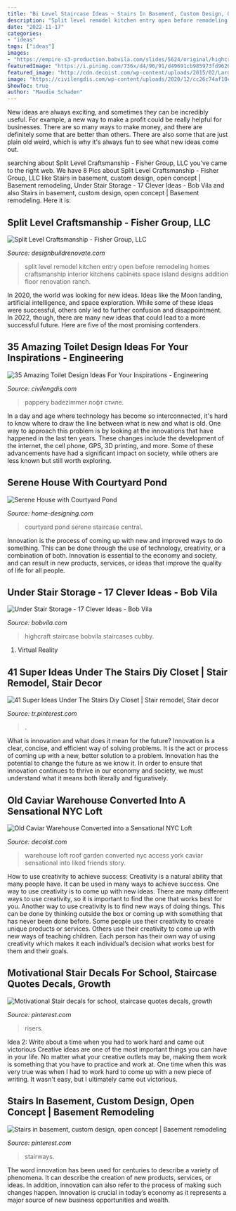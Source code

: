 ```yaml
---
title: "Bi Level Staircase Ideas ~ Stairs In Basement, Custom Design, Open Concept"
description: "Split level remodel kitchen entry open before remodeling homes craftsmanship interior kitchens cabinets space island designs addition floor renovation ranch"
date: "2022-11-17"
categories:
- "ideas"
tags: ["ideas"]
images:
- "https://empire-s3-production.bobvila.com/slides/5624/original/highcraft_shelves_under_stairs.jpg?1553805206"
featuredImage: "https://i.pinimg.com/736x/d4/96/91/d49691cb985973fd96268618cf633416.jpg"
featured_image: "http://cdn.decoist.com/wp-content/uploads/2015/02/Large-retractable-skylight-offers-access-to-the-roof-garden.jpg"
image: "https://civilengdis.com/wp-content/uploads/2020/12/cc26c74af10cb1ff21a6eae2477bd6e8-820x1024.jpg"
ShowToc: true
author: "Maudie Schaden"
---
```



New ideas are always exciting, and sometimes they can be incredibly useful. For example, a new way to make a profit could be really helpful for businesses. There are so many ways to make money, and there are definitely some that are better than others. There are also some that are just plain old weird, which is why it's always fun to see what new ideas come out.

	

		
searching about Split Level Craftsmanship - Fisher Group, LLC you've came to the right web. We have 8 Pics about Split Level Craftsmanship - Fisher Group, LLC like Stairs in basement, custom design, open concept | Basement remodeling, Under Stair Storage - 17 Clever Ideas - Bob Vila and also Stairs in basement, custom design, open concept | Basement remodeling. Here it is:
		
    
## Split Level Craftsmanship - Fisher Group, LLC

<img loading=lazy src="https://www.designbuildrenovate.com/wp-content/uploads/2009/08/magee-interior-after-kitchen-remodel-fairfax.jpg" onerror="this.onerror=null;this.src='https://tse4.mm.bing.net/th?id=OIP.MOwEYwKyL5GA_oEVBFIj8AHaE8&amp;pid=15.1';" alt="Split Level Craftsmanship - Fisher Group, LLC">

_Source: designbuildrenovate.com_

>split level remodel kitchen entry open before remodeling homes craftsmanship interior kitchens cabinets space island designs addition floor renovation ranch. 

	

In 2020, the world was looking for new ideas. Ideas like the Moon landing, artificial intelligence, and space exploration. While some of these ideas were successful, others only led to further confusion and disappointment. In 2022, though, there are many new ideas that could lead to a more successful future. Here are five of the most promising contenders.

    
## 35 Amazing Toilet Design Ideas For Your Inspirations - Engineering

<img loading=lazy src="https://civilengdis.com/wp-content/uploads/2020/12/cc26c74af10cb1ff21a6eae2477bd6e8-820x1024.jpg" onerror="this.onerror=null;this.src='https://tse4.mm.bing.net/th?id=OIP.U53X2Wb-hCHgGRuC-N0AugHaJP&amp;pid=15.1';" alt="35 Amazing Toilet Design Ideas For Your Inspirations - Engineering">

_Source: civilengdis.com_

>pappery badezimmer лофт стиле. 

	

In a day and age where technology has become so interconnected, it's hard to know where to draw the line between what is new and what is old. One way to approach this problem is by looking at the innovations that have happened in the last ten years. These changes include the development of the internet, the cell phone, GPS, 3D printing, and more. Some of these advancements have had a significant impact on society, while others are less known but still worth exploring.

    
## Serene House With Courtyard Pond

<img loading=lazy src="http://cdn.home-designing.com/wp-content/uploads/2012/04/Central-courtyard-pool-exterior-staircase.jpg" onerror="this.onerror=null;this.src='https://tse2.mm.bing.net/th?id=OIP.8V3iRlf_CbYsUTbMoHMdSAHaF2&amp;pid=15.1';" alt="Serene House with Courtyard Pond">

_Source: home-designing.com_

>courtyard pond serene staircase central. 

	

Innovation is the process of coming up with new and improved ways to do something. This can be done through the use of technology, creativity, or a combination of both. Innovation is essential to the economy and society, and can result in new products, services, or ideas that improve the quality of life for all people.

    
## Under Stair Storage - 17 Clever Ideas - Bob Vila

<img loading=lazy src="https://empire-s3-production.bobvila.com/slides/5624/original/highcraft_shelves_under_stairs.jpg?1553805206" onerror="this.onerror=null;this.src='https://tse4.mm.bing.net/th?id=OIP.616fFtVoijyr0KsO64FpngHaFX&amp;pid=15.1';" alt="Under Stair Storage - 17 Clever Ideas - Bob Vila">

_Source: bobvila.com_

>highcraft staircase bobvila staircases cubby. 

	

1. Virtual Reality 

    
## 41 Super Ideas Under The Stairs Diy Closet | Stair Remodel, Stair Decor

<img loading=lazy src="https://i.pinimg.com/736x/98/70/be/9870be1cd2c90e8c499caf27e73c099a.jpg" onerror="this.onerror=null;this.src='https://tse3.mm.bing.net/th?id=OIP.Uvtwxf07wJ8l3ZCc-hhI9AAAAA&amp;pid=15.1';" alt="41 Super Ideas Under The Stairs Diy Closet | Stair remodel, Stair decor">

_Source: tr.pinterest.com_

>. 

	

What is innovation and what does it mean for the future?
Innovation is a clear, concise, and efficient way of solving problems. It is the act or process of coming up with a new, better solution to a problem. Innovation has the potential to change the future as we know it. In order to ensure that innovation continues to thrive in our economy and society, we must understand what it means both literally and figuratively.

    
## Old Caviar Warehouse Converted Into A Sensational NYC Loft

<img loading=lazy src="http://cdn.decoist.com/wp-content/uploads/2015/02/Large-retractable-skylight-offers-access-to-the-roof-garden.jpg" onerror="this.onerror=null;this.src='https://tse3.mm.bing.net/th?id=OIP.J1vEw-r7mwp5SoIlEkv-LQHaLH&amp;pid=15.1';" alt="Old Caviar Warehouse Converted into a Sensational NYC Loft">

_Source: decoist.com_

>warehouse loft roof garden converted nyc access york caviar sensational into liked friends story. 

	

How to use creativity to achieve success:
Creativity is a natural ability that many people have. It can be used in many ways to achieve success. One way to use creativity is to come up with new ideas. There are many different ways to use creativity, so it is important to find the one that works best for you. Another way to use creativity is to find new ways of doing things. This can be done by thinking outside the box or coming up with something that has never been done before. Some people use their creativity to create unique products or services. Others use their creativity to come up with new ways of teaching children. Each person has their own way of using creativity which makes it each individual’s decision what works best for them and their goals.

    
## Motivational Stair Decals For School, Staircase Quotes Decals, Growth

<img loading=lazy src="https://i.pinimg.com/736x/d4/96/91/d49691cb985973fd96268618cf633416.jpg" onerror="this.onerror=null;this.src='https://tse4.mm.bing.net/th?id=OIP.dr88POikme8qilKdVtl-cAHaJ4&amp;pid=15.1';" alt="Motivational Stair decals for school, staircase quotes decals, growth">

_Source: pinterest.com_

>risers. 

	

Idea 2: Write about a time when you had to work hard and came out victorious
Creative ideas are one of the most important things you can have in your life. No matter what your creative outlets may be, making them work is something that you have to practice and work at. One time when this was very true was when I had to work hard to come up with a new piece of writing. It wasn't easy, but I ultimately came out victorious.

    
## Stairs In Basement, Custom Design, Open Concept | Basement Remodeling

<img loading=lazy src="https://i.pinimg.com/originals/48/68/c4/4868c4c36564838a7ccb2b5743fc627f.jpg" onerror="this.onerror=null;this.src='https://tse1.mm.bing.net/th?id=OIP.8_Uk-VLhtX8VZOzephB1owHaFj&amp;pid=15.1';" alt="Stairs in basement, custom design, open concept | Basement remodeling">

_Source: pinterest.com_

>stairways. 

	

The word innovation has been used for centuries to describe a variety of phenomena. It can describe the creation of new products, services, or ideas. In addition, innovation can also refer to the process of making such changes happen. Innovation is crucial in today’s economy as it represents a major source of new business opportunities and wealth.

